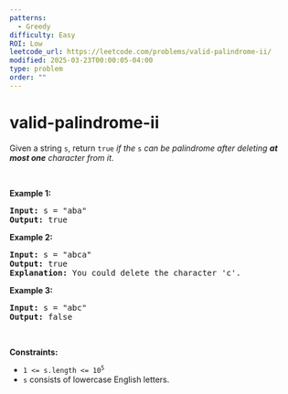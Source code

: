 ```yaml
---
patterns:
  - Greedy
difficulty: Easy
ROI: Low
leetcode_url: https://leetcode.com/problems/valid-palindrome-ii/
modified: 2025-03-23T00:00:05-04:00
type: problem
order: ""
---
```


# valid-palindrome-ii

<p>Given a string <code>s</code>, return <code>true</code> <em>if the </em><code>s</code><em> can be palindrome after deleting <strong>at most one</strong> character from it</em>.</p>

<p>&nbsp;</p>
<p><strong class="example">Example 1:</strong></p>

<pre>
<strong>Input:</strong> s = &quot;aba&quot;
<strong>Output:</strong> true
</pre>

<p><strong class="example">Example 2:</strong></p>

<pre>
<strong>Input:</strong> s = &quot;abca&quot;
<strong>Output:</strong> true
<strong>Explanation:</strong> You could delete the character &#39;c&#39;.
</pre>

<p><strong class="example">Example 3:</strong></p>

<pre>
<strong>Input:</strong> s = &quot;abc&quot;
<strong>Output:</strong> false
</pre>

<p>&nbsp;</p>
<p><strong>Constraints:</strong></p>

<ul>
	<li><code>1 &lt;= s.length &lt;= 10<sup>5</sup></code></li>
	<li><code>s</code> consists of lowercase English letters.</li>
</ul>

